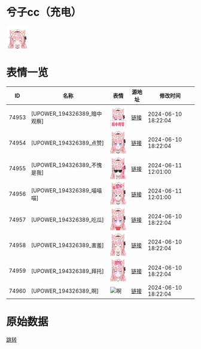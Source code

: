 # 兮子cc（充电）

<img src="./cover.png" height="60" alt="cover" />

# 表情一览

|ID|名称|表情|源地址|修改时间|
|----|----|----|----|----|
|74953|[UPOWER_194326389_暗中观察]|<img src="./pic/074953_%5BUPOWER_194326389_暗中观察%5D.png" height="60" alt="暗中观察"/>|[链接](https://i0.hdslb.com/bfs/garb/d9aa0254b4f874c2a4cec0e0d7c7d9d9307ae8eb.png)|2024-06-10 18:22:04|
|74954|[UPOWER_194326389_点赞]|<img src="./pic/074954_%5BUPOWER_194326389_点赞%5D.png" height="60" alt="点赞"/>|[链接](https://i0.hdslb.com/bfs/garb/6395f577734fa95e4489dae6e88999cf96c3391f.png)|2024-06-10 18:22:04|
|74955|[UPOWER_194326389_不愧是我]|<img src="./pic/074955_%5BUPOWER_194326389_不愧是我%5D.png" height="60" alt="不愧是我"/>|[链接](https://i0.hdslb.com/bfs/garb/359ecc7a1bdb5b720eafc12018e595bd3bf5a39e.png)|2024-06-11 12:01:00|
|74956|[UPOWER_194326389_喵喵喵]|<img src="./pic/074956_%5BUPOWER_194326389_喵喵喵%5D.png" height="60" alt="喵喵喵"/>|[链接](https://i0.hdslb.com/bfs/garb/38f7733c3af448b7ea6441289024e80ef1f85304.png)|2024-06-11 12:01:00|
|74957|[UPOWER_194326389_吃瓜]|<img src="./pic/074957_%5BUPOWER_194326389_吃瓜%5D.png" height="60" alt="吃瓜"/>|[链接](https://i0.hdslb.com/bfs/garb/f1ff04c39369aee57d675aea811ac5f43dc32d60.png)|2024-06-10 18:22:04|
|74958|[UPOWER_194326389_害羞]|<img src="./pic/074958_%5BUPOWER_194326389_害羞%5D.png" height="60" alt="害羞"/>|[链接](https://i0.hdslb.com/bfs/garb/e19b3bb002ab74067b4492086c7136ef34d1669a.png)|2024-06-10 18:22:04|
|74959|[UPOWER_194326389_拜托]|<img src="./pic/074959_%5BUPOWER_194326389_拜托%5D.png" height="60" alt="拜托"/>|[链接](https://i0.hdslb.com/bfs/garb/196b2b927b20d6866d8ad4b5b8465a3636919de4.png)|2024-06-10 18:22:04|
|74960|[UPOWER_194326389_啊]|<img src="./pic/074960_%5BUPOWER_194326389_啊%5D.png" height="60" alt="啊"/>|[链接](https://i0.hdslb.com/bfs/garb/9b7c11a03d050cb48eea6b60ab43fa724d5e5394.png)|2024-06-10 18:22:04|

# 原始数据

[跳转](./raw.json)

